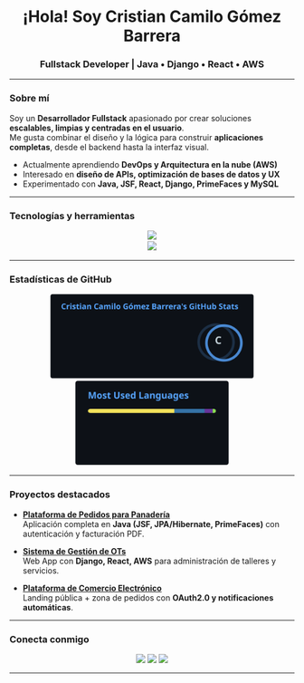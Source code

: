 <!-- Banner -->

<h1 align="center">¡Hola! Soy Cristian Camilo Gómez Barrera</h1>
<h3 align="center">Fullstack Developer | Java • Django • React • AWS</h3>

---

###  Sobre mí
Soy un **Desarrollador Fullstack** apasionado por crear soluciones **escalables, limpias y centradas en el usuario**.  
Me gusta combinar el diseño y la lógica para construir **aplicaciones completas**, desde el backend hasta la interfaz visual.

-  Actualmente aprendiendo **DevOps y Arquitectura en la nube (AWS)**
-  Interesado en **diseño de APIs, optimización de bases de datos y UX**
-  Experimentado con **Java, JSF, React, Django, PrimeFaces y MySQL**


---

###  Tecnologías y herramientas

<p align="center">
  <!-- Lenguajes -->
  <img src="https://skillicons.dev/icons?i=java,python,javascript,html,css,sql" />
  <br/>
  <!-- Frameworks -->
  <img src="https://skillicons.dev/icons?i=react,django,hibernate,aws,tailwind,git,github" />
</p>

---

###  Estadísticas de GitHub

<p align="center">
<img src="./stats.svg" height="150"/>
<img src="./langs.svg" height="150"/>
</p>

---

###  Proyectos destacados

-  **[Plataforma de Pedidos para Panadería](https://github.com/CristianGomez05/Practica-Empresarial.git)**  
  Aplicación completa en **Java (JSF, JPA/Hibernate, PrimeFaces)** con autenticación y facturación PDF.
  
-  **[Sistema de Gestión de OTs](https://github.com/CristianGomez05/GestioFlex.git)**  
  Web App con **Django, React, AWS** para administración de talleres y servicios.

-  **[Plataforma de Comercio Electrónico](https://github.com/CristianGomez05/JyA-Innersport)**  
  Landing pública + zona de pedidos con **OAuth2.0 y notificaciones automáticas**.

---

###  Conecta conmigo
<p align="center">
  <a href="mailto:ccgb0509@gmail.com"><img src="https://img.shields.io/badge/Gmail-D14836?style=for-the-badge&logo=gmail&logoColor=white"/></a>
  <a href="https://www.linkedin.com/in/cristian-camilo-gómez-barrera"><img src="https://img.shields.io/badge/LinkedIn-0A66C2?style=for-the-badge&logo=linkedin&logoColor=white"/></a>
  <a href="https://github.com/CristianGomez05"><img src="https://img.shields.io/badge/GitHub-100000?style=for-the-badge&logo=github&logoColor=white"/></a>
</p>

---


